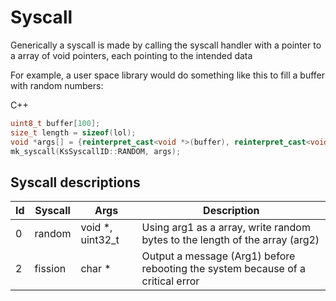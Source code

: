 # Syscall

Generically a syscall is made by calling the syscall handler with a pointer to a array of void pointers, each pointing to the intended data

For example, a user space library would do something like this to fill a buffer with random numbers:

C++

```c++
uint8_t buffer[100];
size_t length = sizeof(lol);
void *args[] = {reinterpret_cast<void *>(buffer), reinterpret_cast<void *>(&length)};
mk_syscall(KsSyscallID::RANDOM, args);
```

## Syscall descriptions

| Id  | Syscall | Args             | Description                                                                     |
| --- | ------- | ---------------- | ------------------------------------------------------------------------------- |
| 0   | random  | void *, uint32_t | Using arg1 as a array, write random bytes to the length of the array (arg2)     |
| 2   | fission | char *           | Output a message (Arg1) before rebooting the system because of a critical error |
